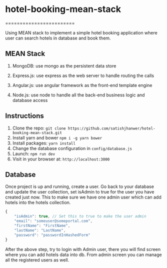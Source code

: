 # hotel-booking-mean-stack

========================

Using MEAN stack to implement a simple hotel booking application where user can search hotels in database and book them.

## MEAN Stack

1. MongoDB: use mongo as the persistent data store

2. Express.js: use express as the web server to handle routing the calls

3. Angular.js: use angular framework as the front-end template engine

4. Node.js: use node to handle all the back-end business logic and database access

## Instructions

1. Clone the repo: `git clone https://github.com/satishjhanwer/hotel-booking-mean-stack.git`
2. Install yarn and bower `npm i -g yarn bower`
3. Install packages: `yarn install`
4. Change the database configuration in `config/database.js`
5. Launch: `npm run dev`
6. Visit in your browser at: `http://localhost:3000`

## Database

Once project is up and running, create a user. Go back to your database and update the user collection, set isAdmin to
true for the user you have created just now. This to make sure we have one admin user which can add hotels into the
hotels collection.

```javascript
{
	"isAdmin": true, // Set this to true to make the user admin
	"email": "someuser@someportal.com",
	"firstName": "FirstName",
	"lastName": "LastName",
	"password": "passwordInHashedForm"
}
```

After the above step, try to login with Admin user, there you will find screen where you can add hotels data into db.
From admin screen you can manage all the registered users as well.
